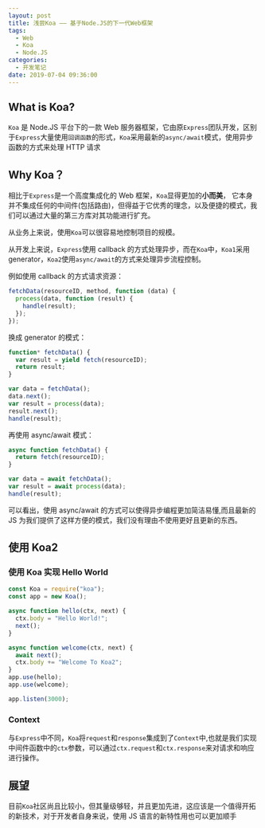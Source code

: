 ```yaml
---
layout: post
title: 浅尝Koa —— 基于Node.JS的下一代Web框架
tags:
  - Web
  - Koa
  - Node.JS
categories:
  - 开发笔记
date: 2019-07-04 09:36:00
---
```


## What is Koa?

`Koa` 是 Node.JS 平台下的一款 Web 服务器框架，它由原`Express`团队开发，区别于`Express`大量使用`回调函数`的形式，`Koa`采用最新的`async/await`模式，使用异步函数的方式来处理 HTTP 请求

## Why Koa？

相比于`Express`是一个高度集成化的 Web 框架，`Koa`显得更加的**小而美**，
它本身并不集成任何的中间件(包括路由)，但得益于它优秀的理念，以及便捷的模式，我们可以通过大量的第三方库对其功能进行扩充。

从业务上来说，使用`Koa`可以很容易地控制项目的规模。

从开发上来说，`Express`使用 callback 的方式处理异步，而在`Koa`中，`Koa1`采用 generator，`Koa2`使用`async/await`的方式来处理异步流程控制。

例如使用 callback 的方式请求资源：

```javascript
fetchData(resourceID, method, function (data) {
  process(data, function (result) {
    handle(result);
  });
});
```

换成 generator 的模式：

```javascript
function* fetchData() {
  var result = yield fetch(resourceID);
  return result;
}

var data = fetchData();
data.next();
var result = process(data);
result.next();
handle(result);
```

再使用 async/await 模式：

```javascript
async function fetchData() {
  return fetch(resourceID);
}

var data = await fetchData();
var result = await process(data);
handle(result);
```

可以看出，使用 async/await 的方式可以使得异步编程更加简洁易懂,而且最新的 JS 为我们提供了这样方便的模式，我们没有理由不使用更好且更新的东西。

## 使用 Koa2

### 使用 Koa 实现 Hello World

```javascript
const Koa = require("koa");
const app = new Koa();

async function hello(ctx, next) {
  ctx.body = "Hello World!";
  next();
}

async function welcome(ctx, next) {
  await next();
  ctx.body += "Welcome To Koa2";
}
app.use(hello);
app.use(welcome);

app.listen(3000);
```

### Context

与`Express`中不同，`Koa`将`request`和`response`集成到了`Context`中,也就是我们实现中间件函数中的`ctx`参数，可以通过`ctx.request`和`ctx.response`来对请求和响应进行操作。

## 展望

目前`Koa`社区尚且比较小，但其量级够轻，并且更加先进，这应该是一个值得开拓的新技术，对于开发者自身来说，使用 JS 语言的新特性用也可以更加顺手
